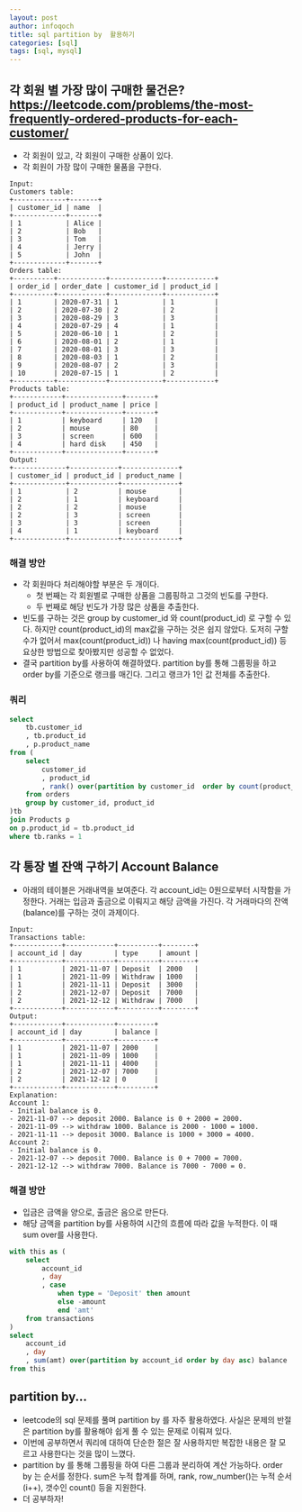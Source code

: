 ```yaml
---
layout: post
author: infoqoch
title: sql partition by  활용하기
categories: [sql]
tags: [sql, mysql]
---
```


## 각 회원 별 가장 많이 구매한 물건은?  https://leetcode.com/problems/the-most-frequently-ordered-products-for-each-customer/
- 각 회원이 있고, 각 회원이 구매한 상품이 있다. 
- 각 회원이 가장 많이 구매한 물품을 구한다. 

```text
Input: 
Customers table:
+-------------+-------+
| customer_id | name  |
+-------------+-------+
| 1           | Alice |
| 2           | Bob   |
| 3           | Tom   |
| 4           | Jerry |
| 5           | John  |
+-------------+-------+
Orders table:
+----------+------------+-------------+------------+
| order_id | order_date | customer_id | product_id |
+----------+------------+-------------+------------+
| 1        | 2020-07-31 | 1           | 1          |
| 2        | 2020-07-30 | 2           | 2          |
| 3        | 2020-08-29 | 3           | 3          |
| 4        | 2020-07-29 | 4           | 1          |
| 5        | 2020-06-10 | 1           | 2          |
| 6        | 2020-08-01 | 2           | 1          |
| 7        | 2020-08-01 | 3           | 3          |
| 8        | 2020-08-03 | 1           | 2          |
| 9        | 2020-08-07 | 2           | 3          |
| 10       | 2020-07-15 | 1           | 2          |
+----------+------------+-------------+------------+
Products table:
+------------+--------------+-------+
| product_id | product_name | price |
+------------+--------------+-------+
| 1          | keyboard     | 120   |
| 2          | mouse        | 80    |
| 3          | screen       | 600   |
| 4          | hard disk    | 450   |
+------------+--------------+-------+
Output: 
+-------------+------------+--------------+
| customer_id | product_id | product_name |
+-------------+------------+--------------+
| 1           | 2          | mouse        |
| 2           | 1          | keyboard     |
| 2           | 2          | mouse        |
| 2           | 3          | screen       |
| 3           | 3          | screen       |
| 4           | 1          | keyboard     |
+-------------+------------+--------------+
```

### 해결 방안
- 각 회원마다 처리해야할 부분은 두 개이다.
  - 첫 번째는 각 회원별로 구매한 상품을 그룹핑하고 그것의 빈도를 구한다. 
  - 두 번째로 해당 빈도가 가장 많은 상품을 추출한다.
- 빈도를 구하는 것은 group by customer_id 와 count(product_id) 로 구할 수 있다. 하지만 count(product_id)의 max값을 구하는 것은 쉽지 않았다. 도저히 구할 수가 없어서 max(count(product_id)) 나 having max(count(product_id)) 등 요상한 방법으로 찾아봤지만 성공할 수 없었다. 
- 결국 partition by를 사용하여 해결하였다. partition by를 통해 그룹핑을 하고 order by를 기준으로 랭크를 매긴다. 그리고 랭크가 1인 값 전체를 추출한다. 

### 쿼리

```sql
select 
    tb.customer_id
    , tb.product_id
    , p.product_name
from (
    select 
        customer_id
        , product_id
        , rank() over(partition by customer_id  order by count(product_id) desc ) ranks
    from orders
    group by customer_id, product_id
)tb
join Products p
on p.product_id = tb.product_id
where tb.ranks = 1 
```


## 각 통장 별 잔액 구하기 Account Balance
- 아래의 테이블은 거래내역을 보여준다. 각 account_id는 0원으로부터 시작함을 가정한다. 거래는 입금과 출금으로 이뤄지고 해당 금액을 가진다. 각 거래마다의 잔액(balance)를 구하는 것이 과제이다. 

```text
Input: 
Transactions table:
+------------+------------+----------+--------+
| account_id | day        | type     | amount |
+------------+------------+----------+--------+
| 1          | 2021-11-07 | Deposit  | 2000   |
| 1          | 2021-11-09 | Withdraw | 1000   |
| 1          | 2021-11-11 | Deposit  | 3000   |
| 2          | 2021-12-07 | Deposit  | 7000   |
| 2          | 2021-12-12 | Withdraw | 7000   |
+------------+------------+----------+--------+
Output: 
+------------+------------+---------+
| account_id | day        | balance |
+------------+------------+---------+
| 1          | 2021-11-07 | 2000    |
| 1          | 2021-11-09 | 1000    |
| 1          | 2021-11-11 | 4000    |
| 2          | 2021-12-07 | 7000    |
| 2          | 2021-12-12 | 0       |
+------------+------------+---------+
Explanation: 
Account 1:
- Initial balance is 0.
- 2021-11-07 --> deposit 2000. Balance is 0 + 2000 = 2000.
- 2021-11-09 --> withdraw 1000. Balance is 2000 - 1000 = 1000.
- 2021-11-11 --> deposit 3000. Balance is 1000 + 3000 = 4000.
Account 2:
- Initial balance is 0.
- 2021-12-07 --> deposit 7000. Balance is 0 + 7000 = 7000.
- 2021-12-12 --> withdraw 7000. Balance is 7000 - 7000 = 0.
```

### 해결 방안
- 입금은 금액을 양으로, 출금은 음으로 만든다. 
- 해당 금액을 partition by를 사용하여 시간의 흐름에 따라 값을 누적한다. 이 때 sum over를 사용한다. 

```sql
with this as (
    select 
        account_id
        , day
        , case 
            when type = 'Deposit' then amount 
            else -amount
            end 'amt'    
    from transactions
)
select 
    account_id
    , day
    , sum(amt) over(partition by account_id order by day asc) balance
from this
```

## partition by...
- leetcode의 sql 문제를 풀며 partition by 를 자주 활용하였다. 사실은 문제의 반절은 partition by를 활용해야 쉽게 풀 수 있는 문제로 이뤄져 있다. 
- 이번에 공부하면서 쿼리에 대하여 단순한 절은 잘 사용하지만 복잡한 내용은 잘 모르고 사용한다는 것을 많이 느꼈다. 
- partition by 를 통해 그룹핑을 하여 다른 그룹과 분리하여 계산 가능하다. order by 는 순서를 정한다. sum은 누적 합계를 하며, rank, row_number()는 누적 순서(i++), 갯수인 count() 등을 지원한다. 
- 더 공부하자! 